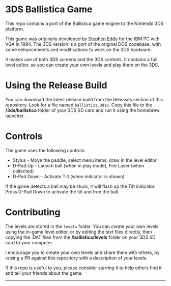 # 3DS Ballistica Game

This repo contains a port of the Ballistica game engine to the Nintendo 3DS platform.

This game was originally developed by [Stephen Eddy](https://x.com/steddyman) for the IBM PC with VGA in 1994.  The 3DS version is a port of the original DOS codebase, with some enhancements and modifications to work on the 3DS hardware.

It makes use of both 3DS screens and the 3DS controls.  It contains a full level editor, so you can create your own levels and play them on the 3DS.

# Using the Release Build

You can download the latest release build from the Releases section of this repository.  Look for a file named `ballistica.3dsx`.  Copy this file to the **/3ds/ballistica** folder of your 3DS SD card and run it using the homebrew launcher.

# Controls

The game uses the following controls:
- Stylus - Move the paddle, select menu items, draw in the level editor
- D-Pad Up - Launch ball (when in play mode), Fire Laser (when collected)
- D-Pad Down - Activate Tilt (when indicator is shown)

If the game detects a ball may be stuck, it will flash up the Tilt indicator.  Press D-Pad Down to activate the tilt and free the ball.

# Contributing

The levels are stored in the `levels` folder.  You can create your own levels using the in-game level editor, or by editing the text files directly, then copying the .DAT files from the **/ballistica/levels** folder on your 3DS SD card to your computer.

I encourage you to create your own levels and share them with others, by raising a PR against this repository with a description of your levels.

If this repo is useful to you, please consider starring it to help others find it and tell your friends about the game.
** **